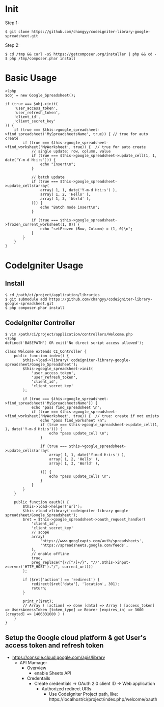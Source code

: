 # Init

Step 1: 

```
$ git clone https://github.com/changyy/codeigniter-library-google-spreadsheet.git
```

Step 2:

```
$ cd /tmp && curl -sS https://getcomposer.org/installer | php && cd -
$ php /tmp/composer.phar install
```

# Basic Usage

```
<?php
$obj = new Google_Spreadsheet();

if (true === $obj->init(
	'user_access_token',
	'user_refresh_token',
	'client_id',
	'client_secret_key'
)) {
	if (true === $this->google_spreadsheet->find_spreadsheet('MySpreadsheetsName', true)) {	// true for auto create
		if (true === $this->google_spreadsheet->find_worksheet('MyWorksheet', true)) {	// true for auto create
			// single update: row, column, value
			if (true === $this->google_spreadsheet->update_cell(1, 1, date('Y-m-d H:i:s'))) {
				echo "Insert\n";
			}

			// batch update
			if (true === $this->google_spreadsheet->update_cells(array(
				array( 1, 1, date('Y-m-d H:i:s') ),
				array( 1, 2, 'Hello' ),
				array( 1, 3, 'World' ),
			))) {
				echo "Batch mode insert\n";
			}

			if (true === $this->google_spreadsheet->frozen_current_worksheet(1, 0)) {
				echo "setFrozen (Row, Column) = (1, 0)\n";
			}
		}
	}
}
```

# CodeIgniter Usage

## Install

```
$ cd /path/ci/project/application/libraries
$ git submodule add https://github.com/changyy/codeigniter-library-google-spreadsheet.git
$ php composer.phar install
```

## CodeIgniter Controller

```
$ vim /path/ci/project/application/controllers/Welcome.php
<?php
defined('BASEPATH') OR exit('No direct script access allowed');

class Welcome extends CI_Controller {
	public function index() {
		$this->load->library('codeigniter-library-google-spreadsheet/Google_Spreadsheet');
		$this->google_spreadsheet->init(
			'user_access_token',
			'user_refresh_token',
			'client_id',
			'client_secret_key'
		);

		if (true === $this->google_spreadsheet->find_spreadsheet('MySpreadsheetsName')) {
			echo "pass find_spreadsheet \n";
			if (true === $this->google_spreadsheet->find_worksheet('MyWorksheet', true)) {	// true: create if not exists
				echo "pass find_worksheet \n";
				if (true === $this->google_spreadsheet->update_cell(1, 1, date('Y-m-d H:i:s'))) {
					echo "pass update_cell \n";
				}

				if (true === $this->google_spreadsheet->update_cells(array(
					array( 1, 1, date('Y-m-d H:i:s') ),
					array( 1, 2, 'Hello' ),
					array( 1, 3, 'World' ),
					
				))) {
					echo "pass update_cells \n";
				}
			}
		}
	}

	public function oauth() {
		$this->load->helper('url');
		$this->load->library('codeigniter-library-google-spreadsheet/Google_Spreadsheet');
		$ret = $this->google_spreadsheet->oauth_request_handler(
			'client_id',
			'client_secret_key'
			// scope
			array(
				'https://www.googleapis.com/auth/spreadsheets', 
				'https://spreadsheets.google.com/feeds',
			),
			// enable offline
			true,
			preg_replace("{//[^/]+/}", "//".$this->input->server('HTTP_HOST')."/", current_url())
		);

		if ($ret['action'] == 'redirect') {
			redirect($ret['data'], 'location', 301);
			return;
		}

		print_r($ret);
		// Array ( [action] => done [data] => Array ( [access_token] => UsersAceessToken [token_type] => Bearer [expires_in] => 3600 [created] => 1466331600 ) )
	}
}
```

## Setup the Google cloud platform & get User's access token and refresh token

- https://console.cloud.google.com/apis/library
  - API Mamager
    - Overview
      - enable Sheets API
    - Credentails
      - Create credentials -> OAuth 2.0 client ID -> Web application
        - Authorized redirect URIs
          - Use CodeIgniter Project path, like: https://localhost/ci/project/index.php/welcome/oauth
